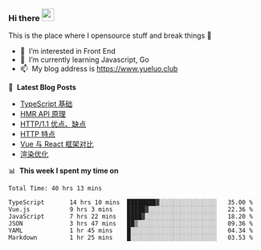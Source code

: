 ### Hi there <a href="https://www.yueluo.club/"><img src="https://media.giphy.com/media/hvRJCLFzcasrR4ia7z/giphy.gif" width="25px"></a>
This is the place where I opensource stuff and break things :rofl:

- 👀 &nbsp;I’m interested in Front End
- 🌱 &nbsp;I’m currently learning Javascript, Go
- 📫 &nbsp;My blog address is https://www.yueluo.club

📕 &nbsp;**Latest Blog Posts**

<!-- BLOG-POST-LIST:START -->
- [TypeScript 基础](https://www.yueluo.club/detail?articleId=628e2de01b72002733d9a4ae)
- [HMR API 原理](https://www.yueluo.club/detail?articleId=628986d265e52c438840ec8b)
- [HTTP/1.1 优点、缺点](https://www.yueluo.club/detail?articleId=62864afb65e52c438840dbd3)
- [HTTP 特点](https://www.yueluo.club/detail?articleId=62838e9765e52c438840ce43)
- [Vue 与 React 框架对比](https://www.yueluo.club/detail?articleId=627fa59f65e52c438840b32c)
- [渲染优化](https://www.yueluo.club/detail?articleId=627d9bf465e52c438840a852)
<!-- BLOG-POST-LIST:END -->

📊 &nbsp;**This week I spent my time on**

<!--START_SECTION:waka-->

```text
Total Time: 40 hrs 13 mins

TypeScript       14 hrs 10 mins  ████████▓░░░░░░░░░░░░░░░░   35.00 %
Vue.js           9 hrs 3 mins    █████▓░░░░░░░░░░░░░░░░░░░   22.36 %
JavaScript       7 hrs 22 mins   ████▓░░░░░░░░░░░░░░░░░░░░   18.20 %
JSON             3 hrs 47 mins   ██▒░░░░░░░░░░░░░░░░░░░░░░   09.36 %
YAML             1 hr 45 mins    █░░░░░░░░░░░░░░░░░░░░░░░░   04.34 %
Markdown         1 hr 25 mins    █░░░░░░░░░░░░░░░░░░░░░░░░   03.53 %
```

<!--END_SECTION:waka-->